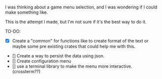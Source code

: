 I was thinking about a game menu selection, and I was wondering if I could make something like.

This is the attempt I made, but I'm not sure if it's the best way to do it.

TO-DO: 

- [x] Create a "common" for functions like to create format of the text or maybe some pre existing crates that could help me with this.
- [] Create a way to persist the data using json.
- [] Create configuration menu
- [] use a terminal library to make the menu more interactive. (crossterm??)
